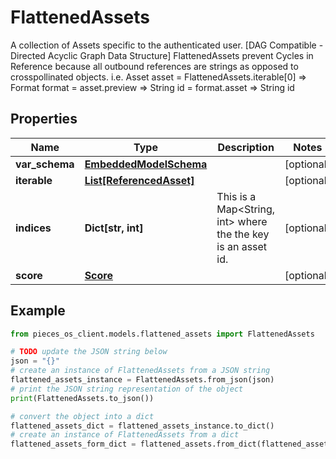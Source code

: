 # FlattenedAssets

A collection of Assets specific to the authenticated user. [DAG Compatible - Directed Acyclic Graph Data Structure]  FlattenedAssets prevent Cycles in Reference because all outbound references are strings as opposed to crosspollinated objects.  i.e. Asset asset = FlattenedAssets.iterable[0] => Format format = asset.preview => String id = format.asset => String id

## Properties

Name | Type | Description | Notes
------------ | ------------- | ------------- | -------------
**var_schema** | [**EmbeddedModelSchema**](EmbeddedModelSchema) |  | [optional] 
**iterable** | [**List[ReferencedAsset]**](ReferencedAsset) |  | [optional] 
**indices** | **Dict[str, int]** | This is a Map&lt;String, int&gt; where the the key is an asset id. | [optional] 
**score** | [**Score**](Score) |  | [optional] 

## Example

```python
from pieces_os_client.models.flattened_assets import FlattenedAssets

# TODO update the JSON string below
json = "{}"
# create an instance of FlattenedAssets from a JSON string
flattened_assets_instance = FlattenedAssets.from_json(json)
# print the JSON string representation of the object
print(FlattenedAssets.to_json())

# convert the object into a dict
flattened_assets_dict = flattened_assets_instance.to_dict()
# create an instance of FlattenedAssets from a dict
flattened_assets_form_dict = flattened_assets.from_dict(flattened_assets_dict)
```



